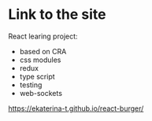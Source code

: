# Link to the site

React learing project:
- based on CRA
- css modules
- redux
- type script
- testing
- web-sockets

https://ekaterina-t.github.io/react-burger/
